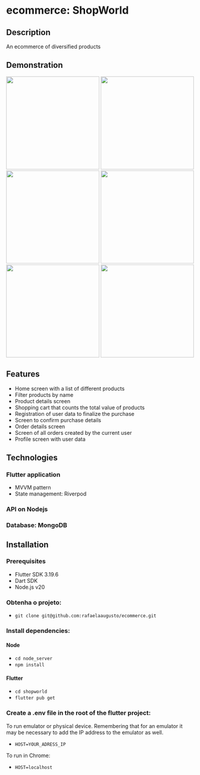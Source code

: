 # ecommerce: ShopWorld

## Description
An ecommerce of diversified products

## Demonstration
<img src="https://github.com/user-attachments/assets/f38391e0-df2d-4022-a4de-87806bdb9896" heigth="250" width="250">
<img src="https://github.com/user-attachments/assets/cddb6f85-afb1-49ce-b353-dbac40cd715c" heigth="250" width="250">
<img src="https://github.com/user-attachments/assets/c4310be2-bb01-4094-be2d-3421931f2b4c" heigth="250" width="250">
<img src="https://github.com/user-attachments/assets/587cee4f-f0c8-4311-81a1-b02aff39251b" heigth="250" width="250">
<img src="https://github.com/user-attachments/assets/32b53d33-21cb-4543-a1d7-2cb5daf93a4d" heigth="250" width="250">
<img src="https://github.com/user-attachments/assets/d5939e55-147e-4b93-8a6c-81a7cdd92b21" heigth="250" width="250">


## Features
- Home screen with a list of different products
- Filter products by name
- Product details screen
- Shopping cart that counts the total value of products
- Registration of user data to finalize the purchase
- Screen to confirm purchase details
- Order details screen
- Screen of all orders created by the current user
- Profile screen with user data

## Technologies
### Flutter application
- MVVM pattern
- State management: Riverpod
### API on Nodejs
### Database: MongoDB

## Installation
### Prerequisites
- Flutter SDK 3.19.6
- Dart SDK
- Node.js v20

### Obtenha o projeto:
- `git clone git@github.com:rafaelaaugusto/ecommerce.git`

### Install dependencies:
#### Node

- `cd node_server`
- `npm install`

#### Flutter
- `cd shopworld`
- `flutter pub get`

### Create a .env file in the root of the flutter project:
To run emulator or physical device.
Remembering that for an emulator it may be necessary to add the IP address to the emulator as well.
- `HOST=YOUR_ADRESS_IP`

To run in Chrome:
- `HOST=localhost`








